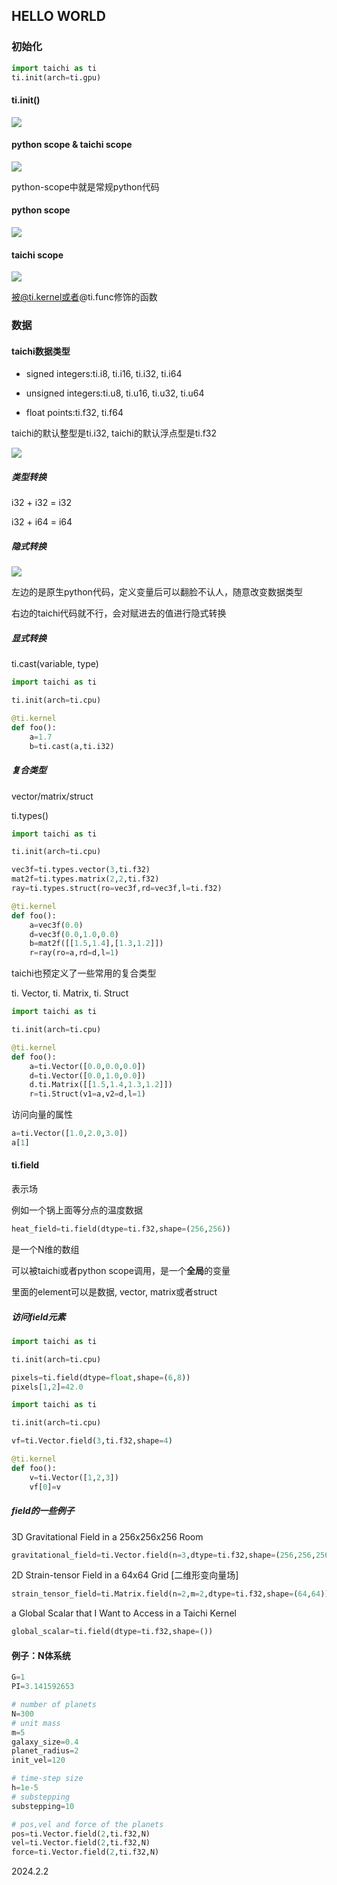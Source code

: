 ## HELLO WORLD

### 初始化

```python
import taichi as ti
ti.init(arch=ti.gpu)
```

#### ti.init()

![](./../assets/8.png)

#### python scope & taichi scope

![](./../assets/9.png)

python-scope中就是常规python代码

#### python scope

![](./../assets/10.png)

#### taichi scope

![](./../assets/11.png)

被@ti.kernel或者@ti.func修饰的函数

### 数据

#### taichi数据类型

* signed integers:ti.i8, ti.i16, ti.i32, ti.i64

* unsigned integers:ti.u8, ti.u16, ti.u32, ti.u64

* float points:ti.f32, ti.f64

taichi的默认整型是ti.i32, taichi的默认浮点型是ti.f32

![](./../assets/12.png)

##### 类型转换

i32 + i32 = i32

i32 + i64 = i64

##### 隐式转换

![](./../assets/13.png)

左边的是原生python代码，定义变量后可以翻脸不认人，随意改变数据类型

右边的taichi代码就不行，会对赋进去的值进行隐式转换

##### 显式转换

ti.cast(variable, type)

```python
import taichi as ti

ti.init(arch=ti.cpu)

@ti.kernel
def foo():
    a=1.7
    b=ti.cast(a,ti.i32)
```

##### 复合类型

vector/matrix/struct

ti.types()

```python
import taichi as ti

ti.init(arch=ti.cpu)

vec3f=ti.types.vector(3,ti.f32)
mat2f=ti.types.matrix(2,2,ti.f32)
ray=ti.types.struct(ro=vec3f,rd=vec3f,l=ti.f32)

@ti.kernel
def foo():
    a=vec3f(0.0)
    d=vec3f(0.0,1.0,0.0)
    b=mat2f([[1.5,1.4],[1.3,1.2]])
    r=ray(ro=a,rd=d,l=1)
```

taichi也预定义了一些常用的复合类型

ti. Vector, ti. Matrix, ti. Struct

```python
import taichi as ti

ti.init(arch=ti.cpu)

@ti.kernel
def foo():
    a=ti.Vector([0.0,0.0,0.0])
    d=ti.Vector([0.0,1.0,0.0])
    d.ti.Matrix([[1.5,1.4,1.3,1.2]])
    r=ti.Struct(v1=a,v2=d,l=1)
```

访问向量的属性

```python
a=ti.Vector([1.0,2.0,3.0])
a[1]
```

#### ti.field

表示场

例如一个锅上面等分点的温度数据

```python
heat_field=ti.field(dtype=ti.f32,shape=(256,256))
```

是一个N维的数组

可以被taichi或者python scope调用，是一个**全局**的变量

里面的element可以是数据, vector, matrix或者struct

##### 访问field元素

```python
import taichi as ti

ti.init(arch=ti.cpu)

pixels=ti.field(dtype=float,shape=(6,8))
pixels[1,2]=42.0
```

```python
import taichi as ti

ti.init(arch=ti.cpu)

vf=ti.Vector.field(3,ti.f32,shape=4)

@ti.kernel
def foo():
    v=ti.Vector([1,2,3])
    vf[0]=v
```

##### field的一些例子

3D Gravitational Field in a 256x256x256 Room

```python
gravitational_field=ti.Vector.field(n=3,dtype=ti.f32,shape=(256,256,256))
```

2D Strain-tensor Field in a 64x64 Grid [二维形变向量场]

```python
strain_tensor_field=ti.Matrix.field(n=2,m=2,dtype=ti.f32,shape=(64,64))
```

a Global Scalar that I Want to Access in a Taichi Kernel

```python
global_scalar=ti.field(dtype=ti.f32,shape=())
```

#### 例子：N体系统

```python
G=1
PI=3.141592653

# number of planets
N=300
# unit mass
m=5
galaxy_size=0.4
planet_radius=2
init_vel=120

# time-step size
h=1e-5
# substepping
substepping=10

# pos,vel and force of the planets
pos=ti.Vector.field(2,ti.f32,N)
vel=ti.Vector.field(2,ti.f32,N)
force=ti.Vector.field(2,ti.f32,N)
```

2024.2.2
